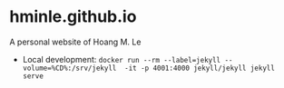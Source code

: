 # hminle.github.io
A personal website of Hoang M. Le

- Local development: `docker run --rm --label=jekyll --volume=%CD%:/srv/jekyll  -it -p 4001:4000 jekyll/jekyll jekyll serve`
